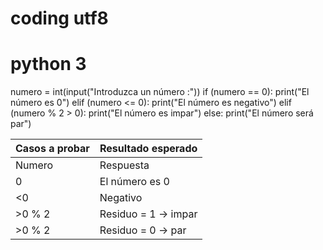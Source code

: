 # coding utf8
# python 3


numero = int(input("Introduzca un número :"))
if (numero == 0):
    print("El número es 0")
elif (numero <= 0):
    print("El número es negativo")
elif (numero % 2 > 0):
    print("El número es impar")
else:
    print("El número será par")
    

| Casos a probar | Resultado esperado |
| -------------- | ------------------ |
| Numero | Respuesta |
| 0 | El número es 0|
| <0  | Negativo |
| >0 % 2 | Residuo = 1 -> impar |
| >0 % 2 | Residuo = 0 -> par |  
